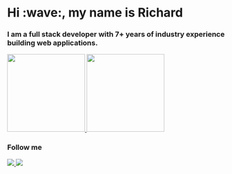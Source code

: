 <h1>Hi :wave:, my name is Richard</h1>
<h3>I am a full stack developer with 7+ years of industry experience building web applications.</h3>

<div>
  <a href="https://github.com/vivekweb2013">
  <img height="180em" src="https://github-readme-stats.vercel.app/api?username=RichardRNStudio&show_icons=true&include_all_commits=true"/>
  <img height="180em" src="https://github-readme-stats.vercel.app/api/top-langs/?username=RichardRNStudio&layout=compact&langs_count=6"/>
  </a>
</div>

<h3>Follow me</h3>
<a href="https://www.linkedin.com/in/nagy-rich%C3%A1rd-3363a9140/">
  <img src="https://img.shields.io/badge/-LINKEDIN-blue?style=for-the-badge&logo=linkedin&logoColor=white"/>
</a>
<a href="https://github.com/RichardRNStudio">
  <img src="https://img.shields.io/badge/-Github-181717?style=for-the-badge&logo=github&logoColor=FFF"/>
</a>

